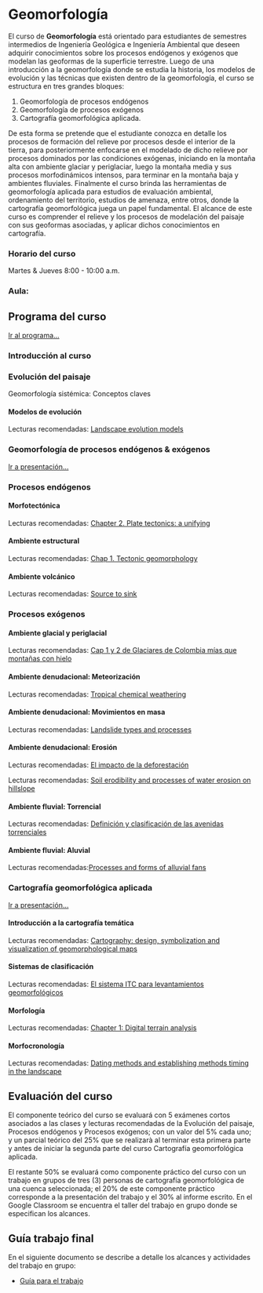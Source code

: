 # Geomorfología

El curso de **Geomorfología** está orientado para estudiantes de semestres intermedios de Ingeniería Geológica e Ingeniería Ambiental que deseen adquirir conocimientos sobre los procesos endógenos y exógenos que modelan las geoformas de la superficie terrestre. Luego de una introducción a la geomorfología donde se estudia la historia, los modelos de evolución y las técnicas que existen dentro de la geomorfología, el curso se estructura en tres grandes bloques: 

1. Geomorfología de procesos endógenos
2. Geomorfología de procesos exógenos
3. Cartografía geomorfológica aplicada. 

De esta forma se pretende que el estudiante conozca en detalle los procesos de formación del relieve por procesos desde el interior de la tierra, para posteriormente enfocarse en el modelado de dicho relieve por procesos dominados por las condiciones exógenas, iniciando en la montaña alta con ambiente glaciar y periglaciar, luego la montaña media y sus procesos morfodinámicos intensos, para terminar en la montaña baja y ambientes fluviales. Finalmente el curso brinda las herramientas de geomorfología aplicada para estudios de evaluación ambiental, ordenamiento del territorio, estudios de amenaza, entre otros, donde la cartografía geomorfológica juega un papel fundamental. El alcance de este curso es comprender el relieve y los procesos de modelación del paisaje con sus geoformas asociadas, y aplicar dichos conocimientos en cartografía.

### Horario del curso
Martes & Jueves 8:00 - 10:00 a.m.

### Aula:


## Programa del curso
[Ir al programa...](/Programa_GEOMORFOLOGIA.pdf)

### Introducción al curso

### Evolución del paisaje
Geomorfología sistémica: Conceptos claves

#### Modelos de evolución  
Lecturas recomendadas: [Landscape evolution models](https://www.sciencedirect.com/science/article/pii/S1571086603010121)


### Geomorfología de procesos endógenos & exógenos
[Ir a presentación...](/html/Geomorfologia.html)

### Procesos endógenos

#### Morfotectónica
Lecturas recomendadas: [Chapter 2. Plate tectonics: a unifying](http://usuarios.geofisica.unam.mx/cecilia/cursos/PTeCh02_Wicander-PhysG.pdf)


#### Ambiente estructural
Lecturas recomendadas: [Chap 1. Tectonic geomorphology](https://www.irsm.cas.cz/ext/ethiopia/materials/papers/tectonic_geomorphology/Tectonic_Geomorphology_Burbank.pdf)

#### Ambiente volcánico
Lecturas recomendadas: [Source to sink](https://www.sciencedirect.com/science/article/pii/S0037073809000980)

### Procesos exógenos

#### Ambiente glacial y periglacial
Lecturas recomendadas: [Cap 1 y 2 de Glaciares de Colombia mías que montañas con hielo](https://rds.org.co/documentos/glaciares_de_colombia)

#### Ambiente denudacional: Meteorización
Lecturas recomendadas: [Tropical chemical weathering](https://www.researchgate.net/publication/222693356_Tropical_chemical_weathering_of_hillslope_deposits_and_bedrock_source_in_the_Aburra_Valley_northern_Colombian_Andes)

#### Ambiente denudacional: Movimientos en masa
Lecturas recomendadas: [Landslide types and processes](https://onlinepubs.trb.org/Onlinepubs/sr/sr247/sr247-003.pdf)

#### Ambiente denudacional: Erosión
Lecturas recomendadas: [El impacto de la deforestación](https://raccefyn.co/index.php/raccefyn/article/view/141/123)

Lecturas recomendadas: [Soil erodibility and processes of water erosion on hillslope](https://www.sciencedirect.com/science/article/pii/S0169555X99001051)


#### Ambiente fluvial: Torrencial
Lecturas recomendadas: [Definición y clasificación de las avenidas torrenciales](https://revistas.unal.edu.co/index.php/rcg/article/view/72612)  

#### Ambiente fluvial: Aluvial 
Lecturas recomendadas:[Processes and forms of alluvial fans](http://web.gps.caltech.edu/~mpl/Ge126_Reading_List/Ch14.pdf)

### Cartografía geomorfológica aplicada
[Ir a presentación...](/html/CartoGeomorfologia.html)

#### Introducción a la cartografía temática
Lecturas recomendadas: [Cartography: design, symbolization and visualization of geomorphological maps](https://www.researchgate.net/publication/229058600_Cartography_design_symbolisation_and_visualisation_of_geomorphological_maps)

#### Sistemas de clasificación
Lecturas recomendadas: [El sistema ITC para levantamientos geomorfológicos](https://libros.sgc.gov.co/index.php/editorial/catalog/view/52/44/438-1) 

#### Morfología
Lecturas recomendadas: [Chapter 1: Digital terrain analysis](https://johnwilson.usc.edu/wp-content/uploads/2016/05/2000-Wilson-Gallant-Terrain-Anaylsis-Chapter-1.pdf)

#### Morfocronología 
Lecturas recomendadas: [Dating methods and establishing methods timing in the landscape](http://geosci.uchicago.edu/~kite/doc/Anderson_and_Anderson_ch_6.pdf)

## Evaluación del curso
El componente teórico del curso se evaluará con 5 exámenes cortos asociados a las clases y lecturas recomendadas de la 
Evolución del paisaje, Procesos endógenos y Procesos exógenos; con un valor del
5% cada uno; y un parcial teórico del 25% que se realizarà al terminar esta primera parte y antes de iniciar 
la segunda parte del curso Cartografía geomorfológica aplicada.

El restante 50% se evaluará como componente práctico del curso con un trabajo en
grupos de tres (3) personas de cartografía geomorfológica de una cuenca seleccionada; el 20\% de este
componente práctico corresponde a la presentación del trabajo y el 30% al informe escrito. En el
Google Classroom se encuentra el taller del trabajo en grupo donde se especifican los alcances.

## Guía trabajo final
En el siguiente documento se describe a detalle los alcances y actividades del trabajo en grupo:
* [Guía para el trabajo](/trabajoGrupo/Guia_Trabajo.pdf)





